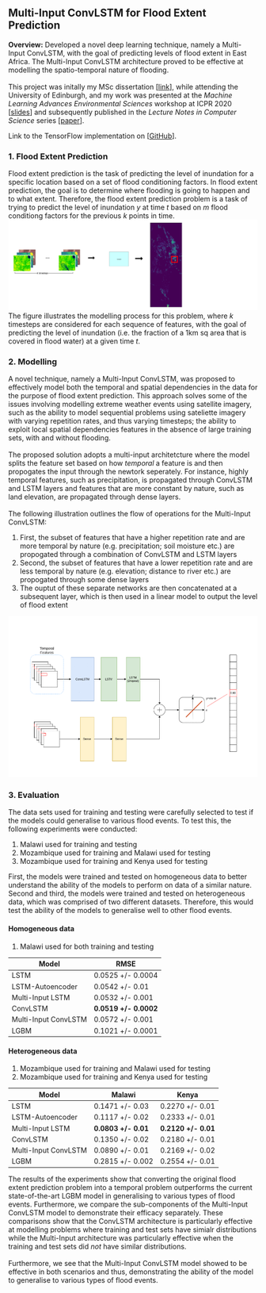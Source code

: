 ## Multi-Input ConvLSTM for Flood Extent Prediction

**Overview:** 
Developed a novel deep learning technique, namely a Multi-Input ConvLSTM, with the goal of predicting levels of flood extent in East Africa. The Multi-Input ConvLSTM architecture proved to be effective at modelling the spatio-temporal nature of flooding.
<br><br>
This project was initally my MSc dissertation [[link](/pdf/MSc_Dissertation.pdf)], while attending the University of Edinburgh, and my work was presented at the _Machine Learning Advances Environmental Sciences_ workshop at ICPR 2020 [[slides](/pdf/ICPR_Slides.pdf)] and subsequently published in the _Lecture Notes in Computer Science_ series [[paper](https://link.springer.com/chapter/10.1007/978-3-030-68780-9_8)].

Link to the TensorFlow implementation on [[GitHub](https://github.com/leomuckley/malawi-flood-prediction)].

### 1. Flood Extent Prediction
Flood  extent  prediction  is  the  task  of  predicting  the  level  of  inundation  for  a specific  location  based  on  a  set  of  flood  conditioning  factors.  In  flood  extent prediction, the goal is to determine where flooding is going to happen and to what  extent. Therefore, the flood extent prediction problem is a task of trying to predict the level of inundation *y* at time *t* based on *m* flood conditiong factors for the previous *k* points in time. 
<br>
<img src="images/ICPR-2c.png?raw=true"/>
<br>
The figure illustrates the modelling process for this problem, where *k* timesteps are considered for each sequence of features, with the goal of predicting the level of inundation (i.e. the fraction of a 1km sq area that is covered in flood water) at a given time *t*.



### 2. Modelling

A novel technique, namely a Multi-Input ConvLSTM, was proposed to effectively model both the temporal and spatial dependencies in the data for the purpose of flood extent prediction. This approach solves some of the issues involving modelling extreme weather events using satellite imagery, such as the ability to model sequential problems using sateliette imagery with varying repetition rates, and thus varying timesteps;  the  ability  to  exploit  local  spatial  dependencies  features in the absence of large training sets, with and without flooding. 
<br><br>
The proposed solution adopts a multi-input architetcture where the model splits the feature set based on how *temporal* a feature is and then propogates the input through the newtork seperately. For instance, highly temporal features, such as precipitation, is propagated through ConvLSTM and LSTM layers and features that are more constant by nature, such as land elevation, are propagated through dense layers.
<br><br>
The following illustration outlines the flow of operations for the Multi-Input ConvLSTM: 
1. First, the subset of features that have a higher repetition rate and are more temporal by nature (e.g. precipitation; soil moisture etc.) are propogated through a combination of ConvLSTM and LSTM layers 
2. Second, the subset of features that have a lower repetition rate and are less temporal by nature (e.g. elevation; distance to river etc.) are propogated through some dense layers
3. The ouptut of these separate networks are then concatenated at a subsequent layer, which is then used in a linear model to output the level of flood extent
<img src="images/model.gif?raw=true"/>

### 3. Evaluation

The data sets used for training and testing were carefully selected to  test  if  the  models  could  generalise  to various flood events. To test this, the following experiments were conducted:
1.  Malawi used for training and testing
2.  Mozambique used for training and Malawi used for testing
3.  Mozambique used for training and Kenya used for testing 
 
First, the models were trained and tested on homogeneous data to better understand the ability  of  the  models  to  perform  on  data  of  a  similar  nature. Second and third,  the  models  were  trained  and  tested  on  heterogeneous  data,  which was  comprised  of  two  different  datasets. Therefore, this would test the ability of the models to generalise well to other flood events. 

#### Homogeneous data
1. Malawi used for both training and testing

Model | RMSE
------------ | -------------
LSTM | 0.0525 +/- 0.0004
LSTM-Autoencoder | 0.0542 +/- 0.01
Multi-Input LSTM | 0.0532 +/- 0.001
ConvLSTM | **0.0519 +/- 0.0002**
Multi-Input ConvLSTM | 0.0572 +/- 0.001
LGBM | 0.1021 +/- 0.0001


#### Heterogeneous data
1. Mozambique used for training and Malawi used for testing
2. Mozambique used for training and Kenya used for testing

Model | Malawi | Kenya
------------ | ------------- | --------------
LSTM | 0.1471 +/- 0.03 | 0.2270 +/- 0.01
LSTM-Autoencoder | 0.1117 +/- 0.02 | 0.2333 +/- 0.01 
Multi-Input LSTM | **0.0803 +/- 0.01** | **0.2120 +/- 0.01**
ConvLSTM | 0.1350 +/- 0.02 | 0.2180 +/- 0.01
Multi-Input ConvLSTM | 0.0890 +/- 0.01 | 0.2169 +/- 0.02
LGBM | 0.2815 +/- 0.002 | 0.2554 +/- 0.01


The results of the experiments show that converting the original flood extent prediction problem into a temporal problem outperforms the current state-of-the-art LGBM model in generalising to various types of flood events. Furthermore, we compare the sub-components of the Multi-Input ConvLSTM model to demonstrate their efficacy separately. These comparisons show that the ConvLSTM architecture is particularly effective at modelling problems where training and test sets have simialr distributions while the Multi-Input architecture was particularly effective when the training and test sets did *not* have similar distributions. 
<br><br>
Furthermore, we see that the Multi-Input ConvLSTM model showed to be effective in both scenarios and thus, demonstrating the ability of the model to generalise to various types of flood events.
